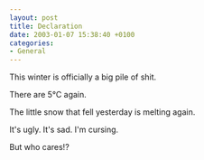 ```yaml
---
layout: post
title: Declaration
date: 2003-01-07 15:38:40 +0100
categories:
- General
---
```

This winter is officially a big pile of shit.

There are 5&deg;C again.

The little snow that fell yesterday is melting again.

It's ugly. It's sad. I'm cursing.

But who cares!?
